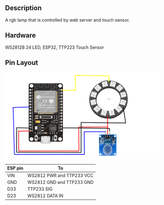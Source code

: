 ## Description
A rgb lamp that is controlled by web server and touch sensor.

## Hardware
WS2812B 24 LED, ESP32, TTP223 Touch Sensor

## Pin Layout
![](schematics.jpg)

| ESP pin  | To |
| ------------- | ------------- |
| VIN  | WS2812 PWR and TTP233 VCC  |
| GND  | WS2812 GND and TTP233 GND  |
| D33  | TTP233 SIG                 |
| D23  | WS2812 DATA IN             |
